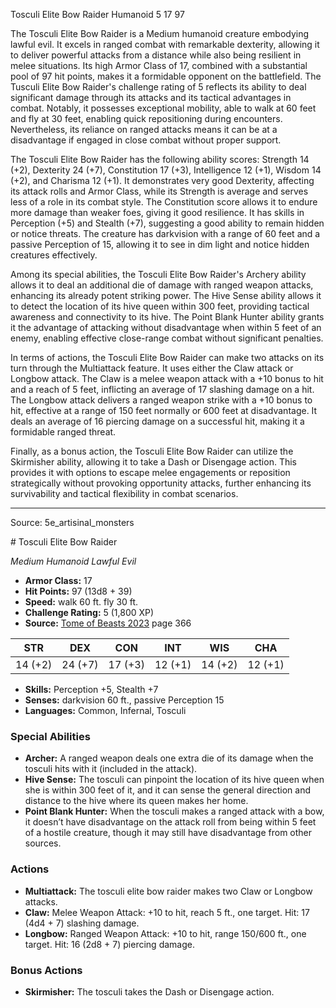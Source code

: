 <MonsterName/>Tosculi Elite Bow Raider</MonsterName>
<CreatureType/>Humanoid</CreatureType>
<CR/>5</CR>
<AC/>17</AC>
<HP/>97</HP>
<summary>The Tosculi Elite Bow Raider is a Medium humanoid creature embodying lawful evil. It excels in ranged combat with remarkable dexterity, allowing it to deliver powerful attacks from a distance while also being resilient in melee situations. Its high Armor Class of 17, combined with a substantial pool of 97 hit points, makes it a formidable opponent on the battlefield. The Tusculi Elite Bow Raider's challenge rating of 5 reflects its ability to deal significant damage through its attacks and its tactical advantages in combat. Notably, it possesses exceptional mobility, able to walk at 60 feet and fly at 30 feet, enabling quick repositioning during encounters. Nevertheless, its reliance on ranged attacks means it can be at a disadvantage if engaged in close combat without proper support.</summary>

<detail>

The Tosculi Elite Bow Raider has the following ability scores: Strength 14 (+2), Dexterity 24 (+7), Constitution 17 (+3), Intelligence 12 (+1), Wisdom 14 (+2), and Charisma 12 (+1). It demonstrates very good Dexterity, affecting its attack rolls and Armor Class, while its Strength is average and serves less of a role in its combat style. The Constitution score allows it to endure more damage than weaker foes, giving it good resilience. It has skills in Perception (+5) and Stealth (+7), suggesting a good ability to remain hidden or notice threats. The creature has darkvision with a range of 60 feet and a passive Perception of 15, allowing it to see in dim light and notice hidden creatures effectively.

Among its special abilities, the Tosculi Elite Bow Raider's Archery ability allows it to deal an additional die of damage with ranged weapon attacks, enhancing its already potent striking power. The Hive Sense ability allows it to detect the location of its hive queen within 300 feet, providing tactical awareness and connectivity to its hive. The Point Blank Hunter ability grants it the advantage of attacking without disadvantage when within 5 feet of an enemy, enabling effective close-range combat without significant penalties.

In terms of actions, the Tosculi Elite Bow Raider can make two attacks on its turn through the Multiattack feature. It uses either the Claw attack or Longbow attack. The Claw is a melee weapon attack with a +10 bonus to hit and a reach of 5 feet, inflicting an average of 17 slashing damage on a hit. The Longbow attack delivers a ranged weapon strike with a +10 bonus to hit, effective at a range of 150 feet normally or 600 feet at disadvantage. It deals an average of 16 piercing damage on a successful hit, making it a formidable ranged threat.

Finally, as a bonus action, the Tosculi Elite Bow Raider can utilize the Skirmisher ability, allowing it to take a Dash or Disengage action. This provides it with options to escape melee engagements or reposition strategically without provoking opportunity attacks, further enhancing its survivability and tactical flexibility in combat scenarios.</detail>



---

Source: 5e_artisinal_monsters

<statblock>
# Tosculi Elite Bow Raider

*Medium* *Humanoid* *Lawful Evil*

- **Armor Class:** 17
- **Hit Points:** 97 (13d8 + 39)
- **Speed:** walk 60 ft. fly 30 ft.
- **Challenge Rating:** 5 (1,800 XP)
- **Source:** [Tome of Beasts 2023](https://koboldpress.com/kpstore/product/tome-of-beasts-1-2023-edition/) page 366

| STR | DEX | CON | INT | WIS | CHA |
| --- | --- | --- | --- | --- | --- |
| 14 (+2) | 24 (+7) | 17 (+3) | 12 (+1) | 14 (+2) | 12 (+1) |

- **Skills:** Perception +5, Stealth +7
- **Senses:** darkvision 60 ft., passive Perception 15
- **Languages:** Common, Infernal, Tosculi

### Special Abilities

- **Archer:** A ranged weapon deals one extra die of its damage when the tosculi hits with it (included in the attack).
- **Hive Sense:** The tosculi can pinpoint the location of its hive queen when she is within 300 feet of it, and it can sense the general direction and distance to the hive where its queen makes her home.
- **Point Blank Hunter:** When the tosculi makes a ranged attack with a bow, it doesn’t have disadvantage on the attack roll from being within 5 feet of a hostile creature, though it may still have disadvantage from other sources.

### Actions

- **Multiattack:** The tosculi elite bow raider makes two Claw or Longbow attacks.
- **Claw:** Melee Weapon Attack: +10 to hit, reach 5 ft., one target. Hit: 17 (4d4 + 7) slashing damage.
- **Longbow:** Ranged Weapon Attack: +10 to hit, range 150/600 ft., one target. Hit: 16 (2d8 + 7) piercing damage.

### Bonus Actions

- **Skirmisher:** The tosculi takes the Dash or Disengage action.
</statblock>


